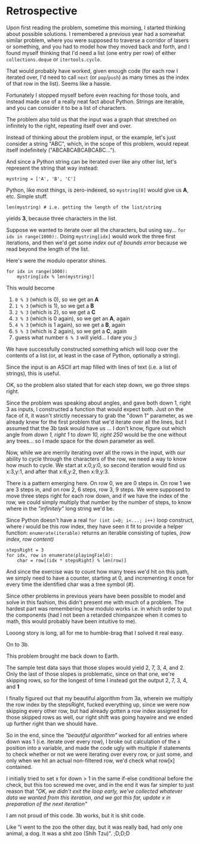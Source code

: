 # Retrospective #

Upon first reading the problem, sometime this morning, I started thinking about possible solutions. I remembered a previous year had a somewhat similar problem, where you were supposed to traverse a corridor of lasers or something, and you had to model how they moved back and forth, and I found myself thinking that I'd need a list (one entry per row) of either `collections.deque` or `itertools.cycle`.

That would probably have worked, given enough code (for each row I iterated over, I'd need to call `next` (or `pop`/`push`) as many times as the index of that row in the list). Seems like a hassle.

Fortunately I stopped myself before even reaching for those tools, and instead made use of a really neat fact about Python. Strings are iterable, and you can consider it to be a list of characters.

The problem also told us that the input was a graph that stretched on infinitely to the right, repeating itself over and over.

Instead of thinking about the problem input, or the example, let's just consider a string "ABC", which, in the scope of this problem, would repeat itself indefinitely ("ABCABCABCABCABC...").

And since a Python string can be iterated over like any other list, let's represent the string that way instead:

    mystring = ['A', 'B', 'C']

Python, like most things, is zero-indexed, so `mystring[0]` would give us **A**, etc. Simple stuff.

    len(mystring) # i.e. getting the length of the list/string

yields **3**, because three characters in the list.

Suppose we wanted to iterate over all the characters, but using say... `for idx in range(1000):`. Doing `mystring[idx]` would work the three first iterations, and then we'd get some *index out of bounds error* because we read beyond the length of the list.

Here's were the modulo operator shines.

    for idx in range(1000):
        mystring[idx % len(mystring)]

This would become

1. `0 % 3` (which is 0), so we get an **A**
2. `1 % 3` (which is 1), so we get a **B**
3. `2 % 3` (which is 2), so we get a **C**
4. `3 % 3` (which is 0 again), so we get an **A**, again
5. `4 % 3` (which is 1 again), so we get a **B**, again
6. `5 % 3` (which is 2 again), so we get a **C**, again
7. guess what number `6 % 3` will yield... I dare you ;)

We have successfully constructed something which will loop over the contents of a list (or, at least in the case of Python, optionally a string).

Since the input is an ASCII art map filled with lines of text (i.e. a list of strings), this is useful.

OK, so the problem also stated that for each step down, we go three steps right.

Since the problem was speaking about angles, and gave both down 1, right 3 as inputs, I constructed a function that would expect both. Just on the face of it, it wasn't strictly necessary to grab the "down 1" parameter, as we already knew for the first problem that we'd iterate over all the lines, but I assumed that the 3b task would have us ... I don't know, figure out which angle from *down 1, right 1* to *down 10, right 250* would be the one without any trees... so I made space for the down parameter as well.

Now, while we are merrily iterating over all the rows in the input, with our ability to cycle through the characters of the row, we need a way to know how much to cycle. We start at x:0,y:0, so second iteration would find us x:3,y:1, and after that x:6,y:2, then x:9,y:3.

There is a pattern emerging here. On row 0, we are 0 steps in. On row 1 we are 3 steps in, and on row 2, 6 steps, row 3, 9 steps.
We were supposed to move three steps right for each row down, and if we have the index of the row, we could simply multiply that number by the number of steps, to know where in the *"infinitely"* long string we'd be.

Since Python doesn't have a real `for (int i=0; i<...; i++)` loop construct, where *i* would be this row index, they have seen it fit to provide a helper function: `enumerate(iterable)` returns an iterable consisting of tuples, *(row index, row content)*

    stepsRight = 3
    for idx, row in enumerate(playingField):
        char = row[(idx * stepsRight) % len(row)]

And since the exercise was to count how many trees we'd hit on this path, we simply need to have a counter, starting at 0, and incrementing it once for every time the identified char was a tree symbol (#).

Since other problems in previous years have been possible to model and solve in this fashion, this didn't present me with much of a problem.
The hardest part was remembering how modulo works i.e. in which order to put the components (had I not been a retarded chimpanzee when it comes to math, this would probably have been intuitive to me).

Looong story is long, all for me to humble-brag that I solved it real easy.

On to 3b.

This problem brought me back down to Earth.

The sample test data says that those slopes would yield 2, 7, 3, 4, and 2.
Only the last of those slopes is problematic, since on that one, we're skipping rows, so for the longest of time I instead got the output 2, 7, 3, 4, and **1**

I finally figured out that my beautiful algorithm from 3a, wherein we multiply the row index by the stepsRight, fucked everything up, since we were now skipping every other row, but had already gotten a row index assigned for those skipped rows as well, our right shift was going haywire and we ended up further right than we should have.

So in the end, since the *"beautiful algorithm"* worked for all entries where down was 1 (i.e. iterate over every row), I broke out calculation of the x position into a variable, and made the code ugly with multiple if statements to check whether or not we were iterating over every row, or just some, and only when we hit an actual non-filtered row, we'd check what row[x] contained.

I initially tried to set x for down > 1 in the same if-else conditional before the check, but this too screwed me over, and in the end it was far simpler to just reason that *"OK, we didn't exit the loop early, we've collected whatever data we wanted from this iteration, and we got this far, update x in preparation of the next iteration"*

I am not proud of this code. 3b works, but it is shit code.

Like "I went to the zoo the other day, but it was really bad, had only one animal, a dog. It was a shit zoo (Shih Tzu)". ;D;D;D
